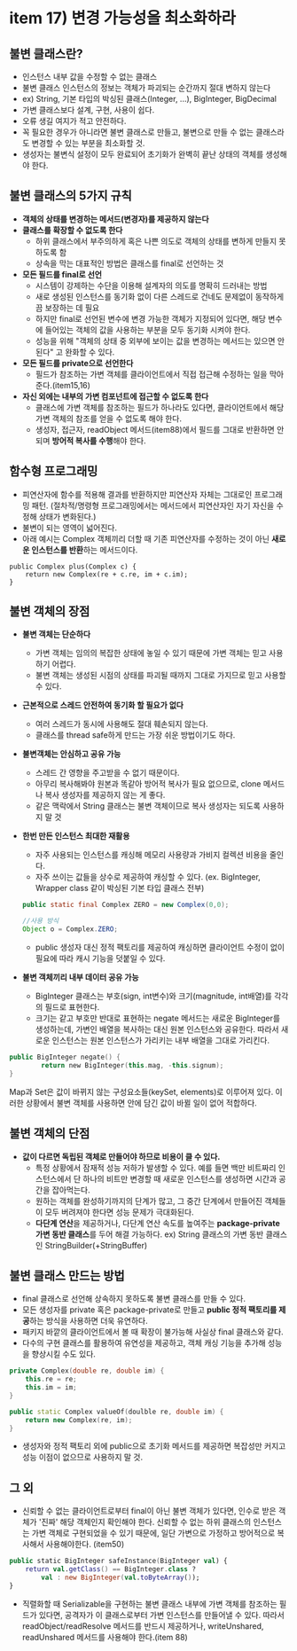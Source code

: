# item 17) 변경 가능성을 최소화하라

## 불변 클래스란?

* 인스턴스 내부 값을 수정할 수 없는 클래스
* 불변 클래스 인스턴스의 정보는 객체가 파괴되는 순간까지 절대 변하지 않는다
* ex) String, 기본 타입의 박싱된 클래스(Integer, ...), BigInteger, BigDecimal
* 가변 클래스보다 설계, 구현, 사용이 쉽다.
* 오류 생길 여지가 적고 안전하다.
* 꼭 필요한 경우가 아니라면 불변 클래스로 만들고, 불변으로 만들 수 없는 클래스라도 변경할 수 있는 부분을 최소화할 것.
* 생성자는 불변식 설정이 모두 완료되어 초기화가 완벽히 끝난 상태의 객체를 생성해야 한다.

## 불변 클래스의 5가지 규칙

* **객체의 상태를 변경하는 메서드(변경자)를 제공하지 않는다**
* **클래스를 확장할 수 없도록 한다**
  * 하위 클래스에서 부주의하게 혹은 나쁜 의도로 객체의 상태를 변하게 만들지 못하도록 함
  * 상속을 막는 대표적인 방법은 클래스를 final로 선언하는 것
* **모든 필드를 final로 선언**
  * 시스템이 강제하는 수단을 이용해 설계자의 의도를 명확히 드러내는 방법
  * 새로 생성된 인스턴스를 동기화 없이 다른 스레드로 건네도 문제없이 동작하게끔 보장하는 데 필요
  * 하지만 final로 선언된 변수에 변경 가능한 객체가 지정되어 있다면, 해당 변수에 들어있는 객체의 값을 사용하는 부분을 모두 동기화 시켜야 한다.
  * 성능을 위해 "객체의 상태 중 외부에 보이는 값을 변경하는 메서드는 있으면 안된다" 고 완화할 수 있다.
* **모든 필드를 private으로 선언한다**
  * 필드가 참조하는 가변 객체를 클라이언트에서 직접 접근해 수정하는 일을 막아준다.(item15,16)
* **자신 외에는 내부의 가변 컴포넌트에 접근할 수 없도록 한다**
  * 클래스에 가변 객체를 참조하는 필드가 하나라도 있다면, 클라이언트에서 해당 가변 객체의 참조를 얻을 수 없도록 해야 한다.
  * 생성자, 접근자, readObject 메서드(item88)에서 필드를 그대로 반환하면 안되며 **방어적 복사를 수행**해야 한다.

## 함수형 프로그래밍

* 피연산자에 함수를 적용해 결과를 반환하지만 피연산자 자체는 그대로인 프로그래밍 패턴. (절차적/명령형 프로그래밍에서는 메서드에서 피연산자인 자기 자신을 수정해 상태가 변화된다.)
* 불변이 되는 영역이 넓어진다.
* 아래 예시는 Complex 객체끼리 더할 때 기존 피연산자를 수정하는 것이 아닌 **새로운 인스턴스를 반환**하는 메서드이다.

```tsx
public Complex plus(Complex c) {
	return new Complex(re + c.re, im + c.im);
}
```

## 불변 객체의 장점

* **불변 객체는 단순하다**
  * 가변 객체는 임의의 복잡한 상태에 놓일 수 있기 때문에 가변 객체는 믿고 사용하기 어렵다.
  * 불변 객체는 생성된 시점의 상태를 파괴될 때까지 그대로 가지므로 믿고 사용할 수 있다.
* **근본적으로 스레드 안전하여 동기화 할 필요가 없다**
  * 여러 스레드가 동시에 사용해도 절대 훼손되지 않는다.
  * 클래스를 thread safe하게 만드는 가장 쉬운 방법이기도 하다.
* **불변객체는 안심하고 공유 가능**
  * 스레드 간 영향을 주고받을 수 없기 때문이다.
  * 아무리 복사해봐야 원본과 똑같아 방어적 복사가 필요 없으므로, clone 메서드나 복사 생성자를 제공하지 않는 게 좋다.
  * 같은 맥락에서 String 클래스는 불변 객체이므로 복사 생성자는 되도록 사용하지 말 것
*   **한번 만든 인스턴스 최대한 재활용**

    * 자주 사용되는 인스턴스를 캐싱해 메모리 사용량과 가비지 컬렉션 비용을 줄인다.
    * 자주 쓰이는 값들을 상수로 제공하여 캐싱할 수 있다. (ex. BigInteger, Wrapper class 같이 박싱된 기본 타입 클래스 전부)

    ```java
    public static final Complex ZERO = new Complex(0,0);

    //사용 방식
    Object o = Complex.ZERO;
    ```

    * public 생성자 대신 정적 팩토리를 제공하여 캐싱하면 클라이언트 수정이 없이 필요에 따라 캐시 기능을 덧붙일 수 있다.
* **불변 객체끼리 내부 데이터 공유 가능**
  * BigInteger 클래스는 부호(sign, int변수)와 크기(magnitude, int배열)를 각각의 필드로 표현한다.
  * 크기는 같고 부호만 반대로 표현하는 negate 메서드는 새로운 BigInteger를 생성하는데, 가변인 배열을 복사하는 대신 원본 인스턴스와 공유한다. 따라서 새로운 인스턴스는 원본 인스턴스가 가리키는 내부 배열을 그대로 가리킨다.

```kotlin
public BigInteger negate() {
        return new BigInteger(this.mag, -this.signum);
}
```

Map과 Set은 값이 바뀌지 않는 구성요소들(keySet, elements)로 이루어져 있다. 이러한 상황에서 불변 객체를 사용하면 안에 담긴 값이 바뀔 일이 없어 적합하다.

## 불변 객체의 단점

* **값이 다르면 독립된 객체로 만들어야 하므로 비용이 클 수 있다.**
  * 특정 상황에서 잠재적 성능 저하가 발생할 수 있다. 예를 들면 백만 비트짜리 인스턴스에서 단 하나의 비트만 변경할 때 새로운 인스턴스를 생성하면 시간과 공간을 잡아먹는다.
  * 원하는 객체를 완성하기까지의 단계가 많고, 그 중간 단계에서 만들어진 객체들이 모두 버려져야 한다면 성능 문제가 극대화된다.
  * **다단계 연산**을 제공하거나, 다단계 연산 속도를 높여주는 **package-private 가변 동반 클래스**를 두어 해결 가능하다. ex) String 클래스의 가변 동반 클래스인 StringBuilder(+StringBuffer)

## 불변 클래스 만드는 방법

* final 클래스로 선언해 상속하지 못하도록 불변 클래스를 만들 수 있다.
* 모든 생성자를 private 혹은 package-private로 만들고 **public 정적 팩토리를 제공**하는 방식을 사용하면 더욱 유연하다.
* 패키지 바깥의 클라이언트에서 볼 때 확장이 불가능해 사실상 final 클래스와 같다.
* 다수의 구현 클래스를 활용하여 유연성을 제공하고, 객체 캐싱 기능을 추가해 성능을 향상시킬 수도 있다.

```cpp
private Complex(double re, double im) {
	this.re = re;
	this.im = im;
}

public static Complex valueOf(doulble re, double im) {
	return new Complex(re, im);
}
```

* 생성자와 정적 팩토리 외에 public으로 초기화 메서드를 제공하면 복잡성만 커지고 성능 이점이 없으므로 사용하지 말 것.

## **그 외**

* 신뢰할 수 없는 클라이언트로부터 final이 아닌 불변 객체가 있다면, 인수로 받은 객체가 '진짜' 해당 객체인지 확인해야 한다. 신뢰할 수 없는 하위 클래스의 인스턴스는 가변 객체로 구현되었을 수 있기 때문에, 일단 가변으로 가정하고 방어적으로 복사해서 사용해야한다. (item50)

```kotlin
public static BigInteger safeInstance(BigInteger val) {
	return val.getClass() == BigInteger.class ?
		val : new BigInteger(val.toByteArray());
}
```

* 직렬화할 때 Serializable을 구현하는 불변 클래스 내부에 가변 객체를 참조하는 필드가 있다면, 공격자가 이 클래스로부터 가변 인스턴스를 만들어낼 수 있다. 따라서 readObject/readResolve 메서드를 반드시 제공하거나, writeUnshared, readUnshared 메서드를 사용해야 한다.(item 88)
